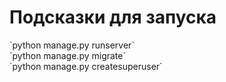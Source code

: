 <h1>Подсказки для запуска</h1>
`python manage.py runserver`<br>
`python manage.py migrate`<br>
`python manage.py createsuperuser`<br>